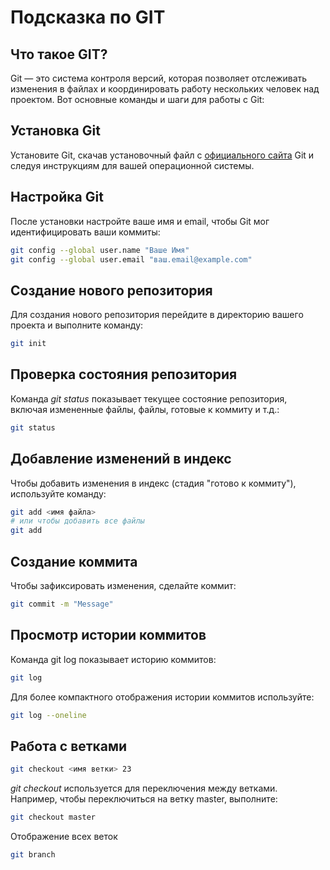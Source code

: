# Подсказка по GIT

## Что такое GIT?

Git — это система контроля версий, которая позволяет отслеживать изменения в файлах и координировать работу нескольких человек над проектом. Вот основные команды и шаги для работы с Git:

## Установка Git

Установите Git, скачав установочный файл с [официального сайта](https://git-scm.com/) Git и следуя инструкциям для вашей операционной системы.

## Настройка Git

После установки настройте ваше имя и email, чтобы Git мог идентифицировать ваши коммиты:

```sh
git config --global user.name "Ваше Имя"
git config --global user.email "ваш.email@example.com"
```
## Создание нового репозитория

Для создания нового репозитория перейдите в директорию вашего проекта и выполните команду:
```sh
git init
```

## Проверка состояния репозитория

Команда *git status* показывает текущее состояние репозитория, включая измененные файлы, файлы, готовые к коммиту и т.д.:

```sh
git status
```
## Добавление изменений в индекс

Чтобы добавить изменения в индекс (стадия "готово к коммиту"), используйте команду:
```sh
git add <имя файла>
# или чтобы добавить все файлы
git add
```
## Создание коммита

Чтобы зафиксировать изменения, сделайте коммит:
```sh
git commit -m "Message"
```
## Просмотр истории коммитов

Команда git log показывает историю коммитов:

```sh
git log
```

Для более компактного отображения истории коммитов используйте:
```sh
git log --oneline
```
## Работа с ветками

```sh
git checkout <имя ветки> 23
```

 *git checkout* используется для переключения между ветками. Например, чтобы переключиться на ветку master, выполните:

```sh
git checkout master
```

Отображение всех веток
```sh
git branch
```

